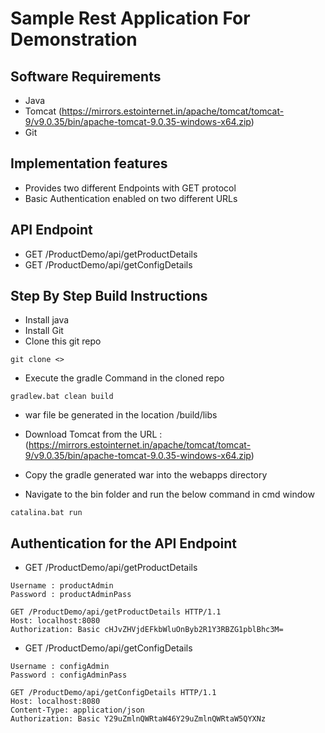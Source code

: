 # Sample Rest Application For Demonstration

## Software Requirements
- Java
- Tomcat (https://mirrors.estointernet.in/apache/tomcat/tomcat-9/v9.0.35/bin/apache-tomcat-9.0.35-windows-x64.zip)
- Git

## Implementation features
- Provides two different Endpoints with GET protocol
- Basic Authentication enabled on two different URLs

## API Endpoint
- GET /ProductDemo/api/getProductDetails
- GET /ProductDemo/api/getConfigDetails

## Step By Step Build Instructions
- Install java
- Install Git
- Clone this git repo
```shell
git clone <>
```
- Execute the gradle Command in the cloned repo
```shell
gradlew.bat clean build
```
- war file be generated in the location <Repo>/build/libs

- Download Tomcat from the URL :(https://mirrors.estointernet.in/apache/tomcat/tomcat-9/v9.0.35/bin/apache-tomcat-9.0.35-windows-x64.zip)

- Copy the gradle generated war into the webapps directory
- Navigate to the bin folder and run the below command in cmd window
```shell
catalina.bat run
```

## Authentication for the API Endpoint
- GET /ProductDemo/api/getProductDetails
```shell
Username : productAdmin
Password : productAdminPass
```

```shell
GET /ProductDemo/api/getProductDetails HTTP/1.1
Host: localhost:8080
Authorization: Basic cHJvZHVjdEFkbWluOnByb2R1Y3RBZG1pblBhc3M=
```

- GET /ProductDemo/api/getConfigDetails
```shell
Username : configAdmin
Password : configAdminPass
```

```shell
GET /ProductDemo/api/getConfigDetails HTTP/1.1
Host: localhost:8080
Content-Type: application/json
Authorization: Basic Y29uZmlnQWRtaW46Y29uZmlnQWRtaW5QYXNz
```



